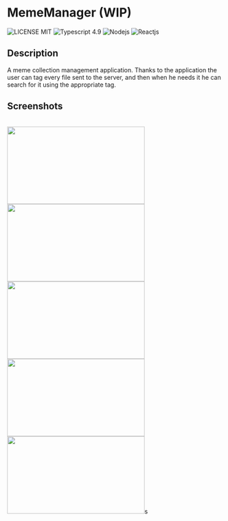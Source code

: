 # MemeManager (WIP)
![LICENSE MIT](https://img.shields.io/badge/License-MIT-green)
![Typescript 4.9](https://img.shields.io/badge/Typescript-4.9-blue)
![Nodejs](https://img.shields.io/badge/Node.js-18-green)
![Reactjs](https://img.shields.io/badge/React.js-18-blue)

## Description
A meme collection management application. 
Thanks to the application the user can tag every file sent to the server, and then when he needs it he can search for it using the appropriate tag.

## Screenshots
<br><img src="https://user-images.githubusercontent.com/64009728/220725415-a5417898-94ac-405e-b423-7f1541489eec.png" width="320" height="180">
<img src="https://user-images.githubusercontent.com/64009728/220725418-769bb05d-fdf3-4638-a8b9-fe3be0d642de.png" width="320" height="180">
<img src="https://user-images.githubusercontent.com/64009728/220725420-e3aea25b-931f-4d65-a383-210b94d760db.png" width="320" height="180">
<img src="https://user-images.githubusercontent.com/64009728/220725446-c2576569-4069-4f90-a1e1-21d5a12db0ce.png" width="320" height="180">
<img src="https://user-images.githubusercontent.com/64009728/220725453-6c83955c-f5fe-4de1-b0c6-05497606ee9f.png" width="320" height="180">s